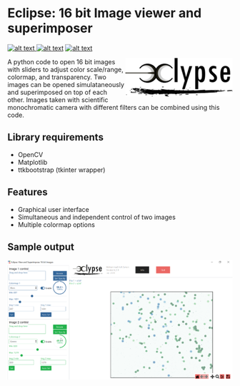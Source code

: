 # Eclipse: 16 bit Image viewer and superimposer

<p float="left">
<a href = "https://github.com/zaman13/16-bit-TIF-image-viewer/tree/main/Codes"> <img src="https://img.shields.io/badge/Language-Python-blue" alt="alt text"> </a>
<a href = "https://github.com/zaman13/16-bit-TIF-image-viewer/blob/main/LICENSE"> <img src="https://img.shields.io/github/license/zaman13/Poisson-solver-2D" alt="alt text"></a>
<a href = "https://github.com/zaman13/16-bit-TIF-image-viewer/tree/main/Codes"> <img src="https://img.shields.io/badge/version-0.8-red" alt="alt text"> </a>
</p>

<p>
  <img align = "right" src="https://github.com/zaman13/16-bit-TIF-image-viewer/blob/main/Codes/Beta%20versions/ec_logo_90px.png"  width = "240" />


A python code to open 16 bit images with sliders to adjust color scale/range, colormap, and transparency. Two images can be opened simulataneously and superimposed on top of each other. Images taken with scientific monochromatic camera with different filters can be combined using this code.   

</p>




## Library requirements
- OpenCV
- Matplotlib
- ttkbootstrap (tkinter wrapper)

## Features
- Graphical user interface
- Simultaneous and independent control of two images
- Multiple colormap options

## Sample output
<p>
   <img align = "left" src="https://github.com/zaman13/16-bit-TIF-image-viewer/blob/main/Sample%20output/gui_1.png"  width = "800" />

</p>
   
